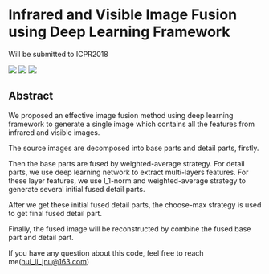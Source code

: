 # Infrared and Visible Image Fusion using Deep Learning Framework
Will be submitted to ICPR2018


![](https://github.com/exceptionLi/imagefusion_deeplearning_framework/blob/master/framework/framework_method.png)
![](https://github.com/exceptionLi/imagefusion_deeplearning_framework/blob/master/framework/fusion_strategy.png)
![](https://github.com/exceptionLi/imagefusion_deeplearning_framework/blob/master/framework/fusion_detail.png)


## Abstract
We proposed an effective image fusion method using deep learning framework to generate a single image which contains all the features from infrared and visible images. 

The source images are decomposed into base parts and detail parts, firstly. 

Then the base parts are fused by weighted-average strategy. For detail parts, we use deep learning network to extract multi-layers features. For these layer features, we use l_1-norm and weighted-average strategy to generate several initial fused detail parts. 

After we get these initial fused detail parts, the choose-max strategy is used to get final fused detail part. 

Finally, the fused image will be reconstructed by combine the fused base part and detail part. 

If you have any question about this code, feel free to reach me(hui_li_jnu@163.com) 




